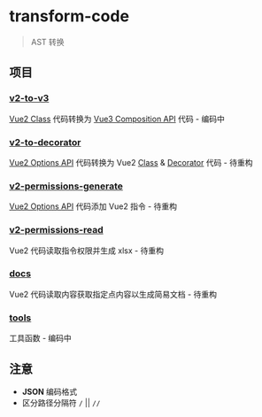 # transform-code

> AST 转换

## 项目

### [**v2-to-v3**](./v2-to-v3/README.md)  

[Vue2 Class](https://github.com/vuejs/vue-class-component) 代码转换为 [Vue3 Composition API](https://cn.vuejs.org/) 代码 - 编码中  

### [**v2-to-decorator**](./v2-to-decorator/README.md)

[Vue2 Options API](https://v2.cn.vuejs.org/index.html) 代码转换为 Vue2 [Class](https://github.com/vuejs/vue-class-component) & [Decorator](https://github.com/kaorun343/vue-property-decorator) 代码 - 待重构  

### [**v2-permissions-generate**](./v2-permissions-generate/README.md)

[Vue2 Options API](https://v2.cn.vuejs.org/index.html) 代码添加 Vue2 指令 - 待重构  

### [**v2-permissions-read**](./v2-permissions-read/README.md)

Vue2 代码读取指令权限并生成 xlsx - 待重构  

### [**docs**](./docs/README.md)

Vue2 代码读取内容获取指定点内容以生成简易文档 - 待重构  

### [**tools**](./tools/README.md)

工具函数 - 编码中

## 注意

- **JSON** 编码格式
- 区分路径分隔符 `/` || `//`
